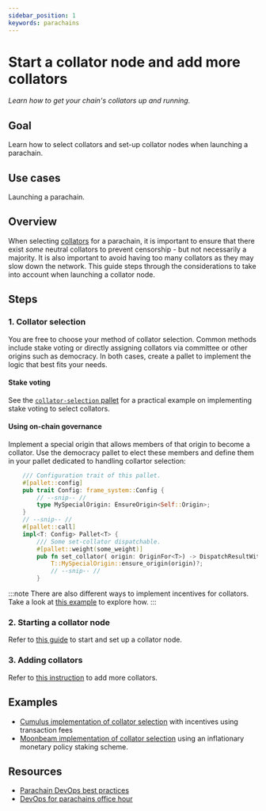 ```yaml
---
sidebar_position: 1
keywords: parachains
---
```


# Start a collator node and add more collators
_Learn how to get your chain's collators up and running._

## Goal
Learn how to select collators and set-up collator nodes when launching a parachain.

## Use cases
Launching a parachain.

## Overview
When selecting [collators][collators-polkadot-wiki] for a parachain, it is important to
ensure that there exist _some_ neutral collators to prevent censorship - but not necessarily a majority. It is also important 
to avoid having too many collators as they may slow down the network. This guide steps through the considerations to take into
account when launching a collator node.

## Steps

### 1. Collator selection
You are free to choose your method of collator selection. Common methods include stake voting or directly assigning collators via committee or other origins such as democracy. In both cases,
create a pallet to implement the logic that best fits your needs.
#### Stake voting
See the [`collator-selection` pallet][stake-voting-pallet] for a practical example on implementing stake voting to select collators.

#### Using on-chain governance
Implement a special origin that allows members of that origin to 
become a collator. Use the democracy pallet to elect these members and define them in your pallet dedicated to handling collartor selection:

```rust
    /// Configuration trait of this pallet.
	#[pallet::config]
	pub trait Config: frame_system::Config {
        // --snip-- //
        type MySpecialOrigin: EnsureOrigin<Self::Origin>;
    }
    // --snip-- //
    #[pallet::call]
	impl<T: Config> Pallet<T> {
		/// Some set-collator dispatchable.
		#[pallet::weight(some_weight)]
		pub fn set_collator( origin: OriginFor<T>) -> DispatchResultWithPostInfo {
            T::MySpecialOrigin::ensure_origin(origin)?;
            // --snip-- //
        }
```

:::note
There are also different ways to implement incentives for collators. Take a look at [this example](https://github.com/PureStake/moonbeam/blob/master/pallets/parachain-staking/src/lib.rs) to explore how.
:::
### 2. Starting a collator node
Refer to [this guide](https://substrate.dev/cumulus-workshop/#/en/3-parachains/1-launch?id=start-the-collator-node) to start and set up a collator node.

### 3. Adding collators
Refer to [this instruction](https://substrate.dev/cumulus-workshop/#/en/3-parachains/4-more-nodes?id=start-the-second-collator) to add more collators.

## Examples
- [Cumulus implementation of collator selection](https://github.com/paritytech/cumulus/blob/master/pallets/collator-selection/src/lib.rs) with incentives using transaction fees
- [Moonbeam implementation of collator selection](https://github.com/PureStake/moonbeam/blob/master/pallets/parachain-staking/src/lib.rs) using an inflationary monetary policy staking scheme. 
## Resources
- [Parachain DevOps best practices](https://gist.github.com/lovelaced/cddc1c7234b883ee37e71cf4a1d63cac)
- [DevOps for parachains office hour](https://drive.google.com/file/d/1-nQ_SI2XK6vxPQvORWuv68Yj0UDz5FrO/view) 


[collators-polkadot-wiki]: https://wiki.polkadot.network/docs/learn-collator
[stake-voting-pallet]: https://github.com/paritytech/cumulus/blob/master/pallets/collator-selection/src/lib.rs